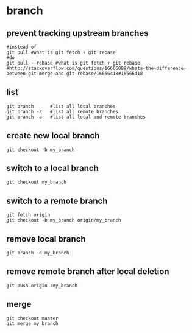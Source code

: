 # branch

## prevent tracking upstream branches

    #instead of
    git pull #what is git fetch + git rebase
    #do
    git pull --rebase #what is git fetch + git rebase
    #http://stackoverflow.com/questions/16666089/whats-the-difference-between-git-merge-and-git-rebase/16666418#16666418

## list

    git branch      #list all local branches
    git branch -r   #list all remote branches
    git branch -a   #list all local and remote branches

## create new local branch

    git checkout -b my_branch

## switch to a local branch

    git checkout my_branch

## switch to a remote branch

    git fetch origin
    git checkout -b my_branch origin/my_branch

## remove local branch

    git branch -d my_branch

## remove remote branch after local deletion

    git push origin :my_branch

## merge

    git checkout master
    git merge my_branch

